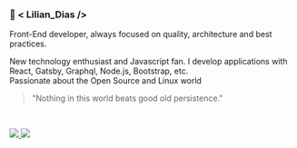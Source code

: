  ### :rocket: < Lilian_Dias />

<!--
**diaslilian/diaslilian** is a ✨ _special_ ✨ repository because its `README.md` (this file) appears on your GitHub profile.

Here are some ideas to get you started:

- 🔭 I’m currently working on ...
- 🌱 I’m currently learning ...
- 👯 I’m looking to collaborate on ...
- 🤔 I’m looking for help with ...
- 💬 Ask me about ...
- 📫 How to reach me: ...
- 😄 Pronouns: ...
- ⚡ Fun fact: ...
-->

<p>  Front-End developer, always focused on quality, architecture and best practices. </p>
<p> New technology enthusiast and Javascript fan.
I develop applications with React, Gatsby, Graphql,
Node.js, Bootstrap, etc. <br/>
Passionate about the Open Source and Linux world </p>


 > <p> "Nothing in this world beats good old persistence." </p>



<br/>
<p>
<a href="https://www.linkedin.com/in/dias-lilian/" rel="nofollow">
  <img src="https://img.shields.io/badge/%20-Lilia%20Dias-yellow?style=flat-square&logo=Linkedin&logoColor=white&link=https://www.linkedin.com/in/dias-lilian/" style="max-width:100%;">
</a>
  <a href="mailto:lilian.dias25@gmail.com">
 <img src="https://img.shields.io/badge/%20-lilian.dias25%40gmail.com-yellow?style=flat-square&logo=Gmail&logoColor=white&link=mailto:lilian.dias25@gmail.com" style="max-width:100%;">
</a>
</p>
